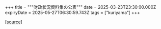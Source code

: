 +++
title = """財政状況資料集の公表"""
date = 2025-03-23T23:30:00.000Z
expiryDate = 2025-05-27T06:30:59.743Z
tags = ["kuriyama"]
+++


[[source]](https://www.town.kuriyama.hokkaido.jp/soshiki/32/597.html)
